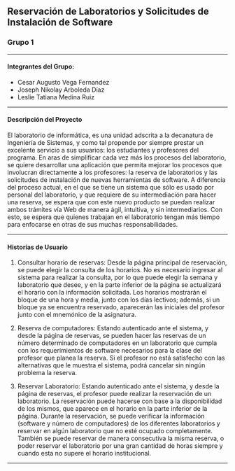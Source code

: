 ## Reservación de Laboratorios y Solicitudes de Instalación de Software ##
### Grupo 1 ###
----------
#### Integrantes del Grupo: ####

- Cesar Augusto Vega Fernandez
- Joseph Nikolay Arboleda Díaz
- Leslie Tatiana Medina Ruiz

----------

#### Descripción del Proyecto ####
El  laboratorio  de  informática,  es  una  unidad  adscrita  a  la  decanatura  de Ingeniería  de  Sistemas,  y  como  tal  propende  por  siempre  prestar  un  excelente servicio a sus usuarios: los estudiantes y profesores del programa.
En  aras  de  simplificar  cada  vez  más  los  procesos  del  laboratorio,  se  quiere desarrollar  una  aplicación  que  permita mejorar  los  procesos  que  involucran 
directamente  a  los  profesores:  la  reserva  de  laboratorios  y  las  solicitudes  de instalación
de nuevas  herramientas  de  software. 
A  diferencia  del  proceso  actual, en el que se tiene un sistema que sólo es usado por personal del laboratorio, y que requiere  de  su  intermediación  para  hacer  una  reserva,  se  espera que  con  este nuevo  producto  se  puedan realizar  ambos  trámites  vía  Web  de  manera  ágil, intuitiva,  y  sin  intermediarios.  Con  esto,  se  espera  que  quienes  trabajan  en  el 
laboratorio   tengan   más   tiempo   para   enfocarse   en   otras   de   sus   muchas responsabilidades.

----------

#### Historias de Usuario ####
1. Consultar horario de reservas:
Desde la página principal de reservación, se puede elegir la consulta de los horarios. No es necesario ingresar al sistema para realizar la consulta, por lo que puede elegir la semana y laboratorio que desee, y en la parte inferior de la página se actualizará el horario con la información solicitada.
Los horarios mostrarán el bloque de una hora y media, junto con los días lectivos; además, si un bloque ya se encuentra reservado, aparecerán las iniciales del profesor junto con el mnemónico de la asignatura.

2. Reserva de computadores:
Estando autenticado ante el sistema, y desde la página de reservas, se pueden hacer las reservas de un número determinado de computadores en un laboratorio que cumpla con los requerimientos de software necesarios para la clase del profesor que planea la reserva.
Si el profesor no está satisfecho con las alternativas que le muestra el sistema, podrá cancelar sin ningún problema la reserva.
 
3. Reservar Laboratorio:
Estando autenticado ante el sistema, y desde la página de reservas, el profesor puede realizar la reservación de un laboratorio. La reservación puede hacerse con base a la disponibilidad de los mismos, que aparece en el horario en la parte inferior de la página.
Durante la reservación, se puede verificar la información (software y número de computadores) de los diferentes laboratorios y reservar en algún laboratorio que no esté ocupado completamente. También se puede reservar de manera consecutiva la misma reserva, o poder reservar el laboratorio por una gran cantidad de horas siempre y cuando esta no supere el horario institucional.


----------
